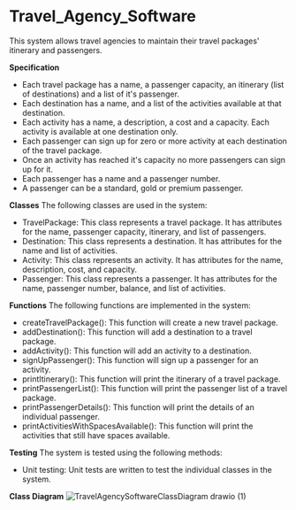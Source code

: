 # Travel_Agency_Software
This system allows travel agencies to maintain their travel packages' itinerary and passengers.

**Specification**
+ Each travel package has a name, a passenger capacity, an itinerary (list of destinations) and a list of it's passenger.
+ Each destination has a name, and a list of the activities available at that destination.
+ Each activity has a name, a description, a cost and a capacity. Each activity is available at one destination only.
+ Each passenger can sign up for zero or more activity at each destination of the travel package.
+ Once an activity has reached it's capacity no more passengers can sign up for it.
+ Each passenger has a name and a passenger number.
+ A passenger can be a standard, gold or premium passenger.

**Classes**
The following classes are used in the system:

+ TravelPackage: This class represents a travel package. It has attributes for the name, passenger capacity, itinerary, and list of passengers.
+ Destination: This class represents a destination. It has attributes for the name and list of activities.
+ Activity: This class represents an activity. It has attributes for the name, description, cost, and capacity.
+ Passenger: This class represents a passenger. It has attributes for the name, passenger number, balance, and list of activities.
  
**Functions**
The following functions are implemented in the system:

+ createTravelPackage(): This function will create a new travel package.
+ addDestination(): This function will add a destination to a travel package.
+ addActivity(): This function will add an activity to a destination.
+ signUpPassenger(): This function will sign up a passenger for an activity.
+ printItinerary(): This function will print the itinerary of a travel package.
+ printPassengerList(): This function will print the passenger list of a travel package.
+ printPassengerDetails(): This function will print the details of an individual passenger.
+ printActivitiesWithSpacesAvailable(): This function will print the activities that still have spaces available.
  
**Testing**
The system is tested using the following methods:

+ Unit testing: Unit tests are written to test the individual classes in the system.

**Class Diagram**
![TravelAgencySoftwareClassDiagram drawio (1)](https://github.com/YogeshP16/Travel_Agency_Software/assets/121794280/8d68111f-df9c-4ff5-9916-24439ce10587)
